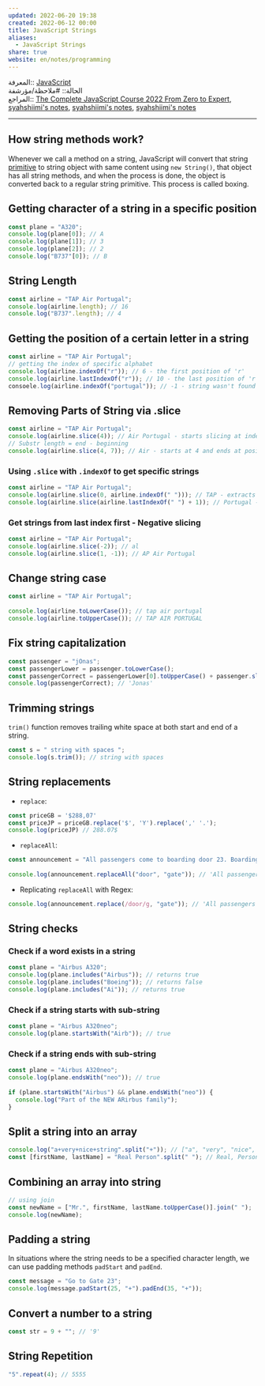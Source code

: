 ```yaml
---  
updated: 2022-06-20 19:38  
created: 2022-06-12 00:00  
title: JavaScript Strings  
aliases:  
  - JavaScript Strings  
share: true  
website: en/notes/programming  
---  
```

  
المعرفة:: [JavaScript](JavaScript)  
الحالة:: #ملاحظة/مؤرشفة  
المراجع:: [The Complete JavaScript Course 2022 From Zero to Expert](The%20Complete%20JavaScript%20Course%202022%20From%20Zero%20to%20Expert), [syahshiimi's notes](https://github.com/syahshiimi/second-brain/blob/bfa3eed7bb280d6516806e517cba1e8d3822ca21/05%20Learning/00%20JavaScript/202108112150%20Working%20With%20Strings%20Pt%201.md), [syahshiimi's notes](https://github.com/syahshiimi/second-brain/blob/bfa3eed7bb280d6516806e517cba1e8d3822ca21/05%20Learning/00%20JavaScript/202108142258%20Working%20With%20Strings%20Pt%202..md), [syahshiimi's notes](https://github.com/syahshiimi/second-brain/blob/bfa3eed7bb280d6516806e517cba1e8d3822ca21/05%20Learning/00%20JavaScript/202108142259%20Working%20With%20Strings%20Pt%203..md)  
  
---  
  
## How string methods work?  
  
Whenever we call a method on a string, JavaScript will convert that string [primitive](JavaScript%20Primitives%20vs%20Objects%20-%20Primitive%20vs%20Reference%20Types) to string object with same content using `new String()`, that object has all string methods, and when the process is done, the object is converted back to a regular string primitive. This process is called boxing.  
  
## Getting character of a string in a specific position  
  
```js  
const plane = "A320";  
console.log(plane[0]); // A  
console.log(plane[1]); // 3  
console.log(plane[2]); // 2  
console.log("B737"[0]); // B  
```  
  
## String Length  
  
```js  
const airline = "TAP Air Portugal";  
console.log(airline.length); // 16  
console.log("B737".length); // 4  
```  
  
## Getting the position of a certain letter in a string  
  
```js  
const airline = "TAP Air Portugal";  
// getting the index of specific alphabet  
console.log(airline.indexOf("r")); // 6 - the first position of 'r'  
console.log(airline.lastIndexOf("r")); // 10 - the last position of 'r'  
consoele.log(airline.indexOf("portugal")); // -1 - string wasn't found  
```  
  
## Removing Parts of String via .slice  
  
```js  
const airline = "TAP Air Portugal";  
console.log(airline.slice(4)); // Air Portugal - starts slicing at index position 4  
// Substr length = end - beginning  
console.log(airline.slice(4, 7)); // Air - starts at 4 and ends at position 7  
```  
  
### Using `.slice` with `.indexOf` to get specific strings  
  
```js  
const airline = "TAP Air Portugal";  
console.log(airline.slice(0, airline.indexOf(" "))); // TAP - extracts the first name in the string, followed by the space afterwards  
console.log(airline.slice(airline.lastIndexOf(" ") + 1)); // Portugal - starts slicing from the last ' ' position + 1  
```  
  
### Get strings from last index first - Negative slicing  
  
```js  
const airline = "TAP Air Portugal";  
console.log(airline.slice(-2)); // al  
console.log(airline.slice(1, -1)); // AP Air Portugal  
```  
  
## Change string case  
  
```js  
const airline = "TAP Air Portugal";  
  
console.log(airline.toLowerCase()); // tap air portugal  
console.log(airline.toUpperCase()); // TAP AIR PORTUGAL  
```  
  
## Fix string capitalization  
  
```js  
const passenger = "jOnas";  
const passengerLower = passenger.toLowerCase();  
const passengerCorrect = passengerLower[0].toUpperCase() + passenger.slice(1);  
console.log(passengerCorrect); // 'Jonas'  
```  
  
## Trimming strings  
  
`trim()` function removes trailing white space at both start and end of a string.  
  
```js  
const s = " string with spaces ";  
console.log(s.trim()); // string with spaces  
```  
  
## String replacements  
  
- `replace`:  
  
```js  
const priceGB = '$288,07'  
const priceJP = priceGB.replace('$', 'Y').replace(',' '.');  
console.log(priceJP) // 288.07$  
```  
  
- `replaceAll`:  
  
```js  
const announcement = "All passengers come to boarding door 23. Boarding door 23";  
  
console.log(announcement.replaceAll("door", "gate")); // 'All passengers come to boarding gate 23. Boarding gate 23' - replaces all occurences of word "door" in the string with "gate"  
```  
  
- Replicating `replaceAll` with Regex:  
  
```js  
console.log(announcement.replace(/door/g, "gate")); // 'All passengers come to boarding gate 23. Boarding gate 23'  
```  
  
## String checks  
  
### Check if a word exists in a string  
  
```js  
const plane = "Airbus A320";  
console.log(plane.includes("Airbus")); // returns true  
console.log(plane.includes("Boeing")); // returns false  
console.log(plane.includes("Ai")); // returns true  
```  
  
### Check if a string starts with sub-string  
  
```js  
const plane = "Airbus A320neo";  
console.log(plane.startsWith("Airb")); // true  
```  
  
### Check if a string ends with sub-string  
  
```js  
const plane = "Airbus A320neo";  
console.log(plane.endsWith("neo")); // true  
  
if (plane.startsWith("Airbus") && plane.endsWith("neo")) {  
  console.log("Part of the NEW ARirbus family");  
}  
```  
  
## Split a string into an array  
  
```js  
console.log("a+very+nice+string".split("+")); // ["a", "very", "nice", "string"]  
const [firstName, lastName] = "Real Person".split(" "); // Real, Person  
```  
  
## Combining an array into string  
  
```js  
// using join  
const newName = ["Mr.", firstName, lastName.toUpperCase()].join(" ");  
console.log(newName);  
```  
  
## Padding a string  
  
In situations where the string needs to be a specified character length, we can use padding methods `padStart` and `padEnd`.  
  
```js  
const message = "Go to Gate 23";  
console.log(message.padStart(25, "+").padEnd(35, "+"));  
```  
  
## Convert a number to a string  
  
```js  
const str = 9 + ""; // '9'  
```  
  
## String Repetition  
  
```js  
"5".repeat(4); // 5555  
```  
